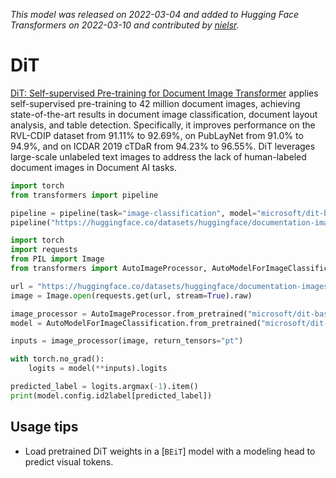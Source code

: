 <!--Copyright 2022 The HuggingFace Team. All rights reserved.

Licensed under the Apache License, Version 2.0 (the "License"); you may not use this file except in compliance with
the License. You may obtain a copy of the License at

http://www.apache.org/licenses/LICENSE-2.0

Unless required by applicable law or agreed to in writing, software distributed under the License is distributed on
an "AS IS" BASIS, WITHOUT WARRANTIES OR CONDITIONS OF ANY KIND, either express or implied. See the License for the
specific language governing permissions and limitations under the License.

⚠️ Note that this file is in Markdown but contain specific syntax for our doc-builder (similar to MDX) that may not be
rendered properly in your Markdown viewer.

-->
*This model was released on 2022-03-04 and added to Hugging Face Transformers on 2022-03-10 and contributed by [nielsr](https://huggingface.co/nielsr).*

# DiT

[DiT: Self-supervised Pre-training for Document Image Transformer](https://huggingface.co/papers/2203.02378) applies self-supervised pre-training to 42 million document images, achieving state-of-the-art results in document image classification, document layout analysis, and table detection. Specifically, it improves performance on the RVL-CDIP dataset from 91.11% to 92.69%, on PubLayNet from 91.0% to 94.9%, and on ICDAR 2019 cTDaR from 94.23% to 96.55%. DiT leverages large-scale unlabeled text images to address the lack of human-labeled document images in Document AI tasks.

<hfoptions id="usage">
<hfoption id="Pipeline">

```py
import torch
from transformers import pipeline

pipeline = pipeline(task="image-classification", model="microsoft/dit-base-finetuned-rvlcdip", dtype="auto")
pipeline("https://huggingface.co/datasets/huggingface/documentation-images/resolve/main/transformers/model_doc/dit-example.jpg")
```

</hfoption>
<hfoption id="AutoModel">

```python
import torch
import requests
from PIL import Image
from transformers import AutoImageProcessor, AutoModelForImageClassification

url = "https://huggingface.co/datasets/huggingface/documentation-images/resolve/main/transformers/model_doc/dit-example.jpg"
image = Image.open(requests.get(url, stream=True).raw)

image_processor = AutoImageProcessor.from_pretrained("microsoft/dit-base-finetuned-rvlcdip")
model = AutoModelForImageClassification.from_pretrained("microsoft/dit-base-finetuned-rvlcdip", dtype="auto")

inputs = image_processor(image, return_tensors="pt")

with torch.no_grad():
    logits = model(**inputs).logits

predicted_label = logits.argmax(-1).item()
print(model.config.id2label[predicted_label])
```

</hfoption>
</hfoptions>

## Usage tips

- Load pretrained DiT weights in a [`BEiT`] model with a modeling head to predict visual tokens.